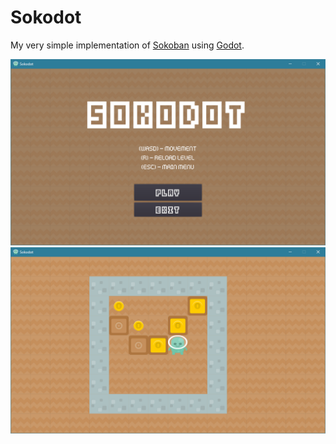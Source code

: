 # Sokodot

My very simple implementation of [Sokoban](https://en.wikipedia.org/wiki/Sokoban) using [Godot](https://godotengine.org).

![Main Menu](/Sokodot_Menu.png?raw=true)
![Level 1](/Sokodot_Level.png?raw=true)